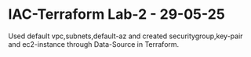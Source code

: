 # IAC-Terraform Lab-2 - 29-05-25

Used default vpc,subnets,default-az and created securitygroup,key-pair and ec2-instance through Data-Source in Terraform.

